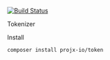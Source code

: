 [![Build Status](https://travis-ci.org/projx-io/token.svg)](https://travis-ci.org/projx-io/token)

Tokenizer

Install

`composer install projx-io/token`

